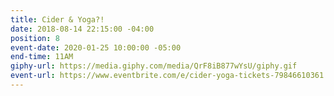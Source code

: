```yaml
---
title: Cider & Yoga?!
date: 2018-08-14 22:15:00 -04:00
position: 8
event-date: 2020-01-25 10:00:00 -05:00
end-time: 11AM
giphy-url: https://media.giphy.com/media/QrF8iB877wYsU/giphy.gif
event-url: https://www.eventbrite.com/e/cider-yoga-tickets-79846610361
---
```


